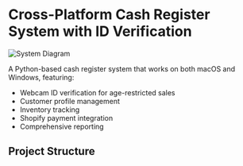 # Cross-Platform Cash Register System with ID Verification

![System Diagram](docs/system_diagram.png)

A Python-based cash register system that works on both macOS and Windows, featuring:
- Webcam ID verification for age-restricted sales
- Customer profile management
- Inventory tracking
- Shopify payment integration
- Comprehensive reporting

## Project Structure
